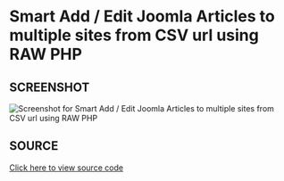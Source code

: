 # Smart Add / Edit Joomla Articles to multiple sites from CSV url using RAW PHP

## SCREENSHOT

![Screenshot for Smart Add / Edit Joomla Articles to multiple sites from CSV url using RAW PHP
](../../../media/images/screenshot-joomla-webservices-from-streamed-csv-url.png)

## SOURCE

[Click here to view source code](../../../using-raw-php/smart-add-edit-to-multiple-sites-from-csv-url.php)
